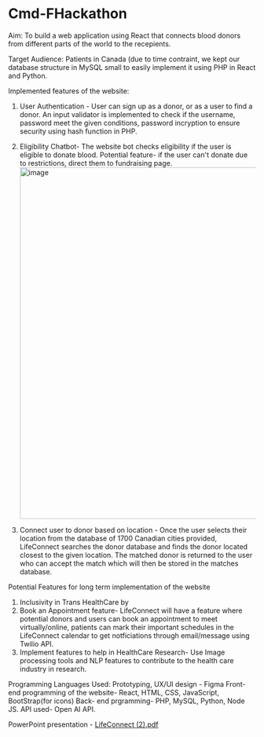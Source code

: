 # Cmd-FHackathon

Aim: To build a web application using React that connects blood donors from different parts of the world to the recepients. 

Target Audience: Patients in Canada (due to time contraint, we kept our database structure in MySQL small to easily implement it using PHP in React and Python. 

Implemented features of the website:
1. User Authentication - User can sign up as a donor, or as a user to find a donor. An input validator is implemented to check if the username, password meet the given conditions, password incryption to ensure security using hash function in PHP. 
2. Eligibility Chatbot- The website bot checks eligibility if the user is eligible to donate blood. Potential feature- if the user can't donate due to restrictions, direct them to fundraising page. 
    <img width="716" alt="image" src="https://user-images.githubusercontent.com/105883848/224562574-87f334ce-7d94-4b69-986a-afd666c99645.png">

3. Connect user to donor based on location - Once the user selects their location from the database of 1700 Canadian cities provided, LifeConnect searches the donor database and finds the donor located closest to the given location. The matched donor is returned to the user who can accept the match which will then be stored in the matches database. 

Potential Features for long term implementation of the website
1. Inclusivity in Trans HealthCare by 
2. Book an Appointment feature- LifeConnect will have a feature where potential donors and users can book an appointment to meet virtually/online, patients can mark their important schedules in the LifeConnect calendar to get notficiations through email/message using Twilio API.
3. Implement features to help in HealthCare Research- Use Image processing tools and NLP features to contribute to the health care industry in research.

Programming Languages Used:
Prototyping, UX/UI design - Figma
Front-end programming of the website- React, HTML, CSS, JavaScript, BootStrap(for icons)
Back- end prgramming- PHP, MySQL, Python, Node JS.
API used- Open AI API. 

PowerPoint presentation - [LifeConnect (2).pdf](https://github.com/ishikaubc/Cmd-FHackathon/files/10951708/LifeConnect.2.pdf)









